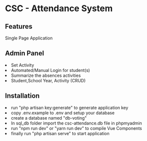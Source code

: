 <h1>CSC - Attendance System</h1>

## Features
Single Page Application

## Admin Panel
<li>Set Activity</li>
<li>Automated/Manual Login for student(s)</li>
<li>Summarize the absences activities</li>
<li>Student,School Year, Activity (CRUD)</li>

## Installation
<li>run "php artisan key:generate" to generate application key</li>
<li>copy .env.example to .env and setup your database</li>
<li>create a database named "db-voting"</li>
<li>In sql_db folder import the csc-attendance.db file in phpmyadmin</li>
<li>run "npm run dev" or "yarn run dev" to compile Vue Components</li>
<li>finally run "php artisan serve" to start application</li>

